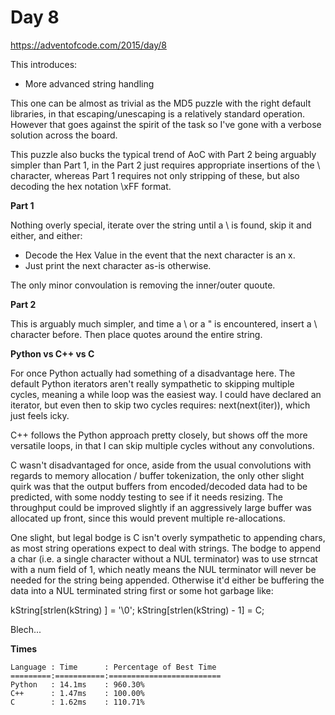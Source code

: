 # Day 8

https://adventofcode.com/2015/day/8

This introduces:
- More advanced string handling

This one can be almost as trivial as the MD5 puzzle with the right default libraries, in that escaping/unescaping is a relatively standard operation.  However that goes against the spirit of the task so I've gone with a verbose solution across the board.

This puzzle also bucks the typical trend of AoC with Part 2 being arguably simpler than Part 1, in the Part 2 just requires appropriate insertions of the \ character, whereas Part 1 requires not only stripping of these, but also decoding the hex notation \xFF format.

**Part 1**

Nothing overly special, iterate over the string until a \ is found, skip it and either, and either:
- Decode the Hex Value in the event that the next character is an x.
- Just print the next character as-is otherwise.

The only minor convoulation is removing the inner/outer quoute.

**Part 2**

This is arguably much simpler, and time a \ or a " is encountered, insert a \ character before.  Then place quotes around the entire string.

**Python vs C++ vs C**

For once Python actually had something of a disadvantage here.  The default Python iterators aren't really sympathetic to skipping multiple cycles, meaning a while loop was the easiest way.  I could have declared an iterator, but even then to skip two cycles requires: next(next(iter)), which just feels icky.

C++ follows the Python approach pretty closely, but shows off the more versatile loops, in that I can skip multiple cycles without any convolutions.

C wasn't disadvantaged for once, aside from the usual convolutions with regards to memory allocation / buffer tokenization, the only other slight quirk was that the output buffers from encoded/decoded data had to be predicted, with some noddy testing to see if it needs resizing.  The throughput could be improved slightly if an aggressively large buffer was allocated up front, since this would prevent multiple re-allocations.

One slight, but legal bodge is C isn't overly sympathetic to appending chars, as most string operations expect to deal with strings.  The bodge to append a char (i.e. a single character without a NUL terminator) was to use strncat with a num field of 1, which neatly means the NUL terminator will never be needed for the string being appended.  Otherwise it'd either be buffering the data into a NUL terminated string first or some hot garbage like:

kString[strlen(kString)    ] = '\0';
kString[strlen(kString) - 1] = C;

Blech...

**Times**

    Language : Time      : Percentage of Best Time
    =========:===========:=========================
    Python   : 14.1ms    : 960.30%
    C++      : 1.47ms    : 100.00%
    C        : 1.62ms    : 110.71%
